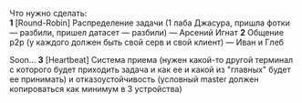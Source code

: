 Что нужно сделать:  
**1**  [Round-Robin] Распределение задачи (1 лаба Джасура, пришла фотки — разбили, пришел датасет — разбили) — Арсений Игнат
**2** Общение р2р (у каждого должен быть свой серв и свой клиент) — Иван и Глеб  

Soon...
**3** [Heartbeat] Система приема (нужен какой-то другой терминал с которого будет приходить задача и как ее и какой из "главных" будет ее принимать) и отказоустойчивость (условный master должен копироваться как минимум в 3 устройства)  

